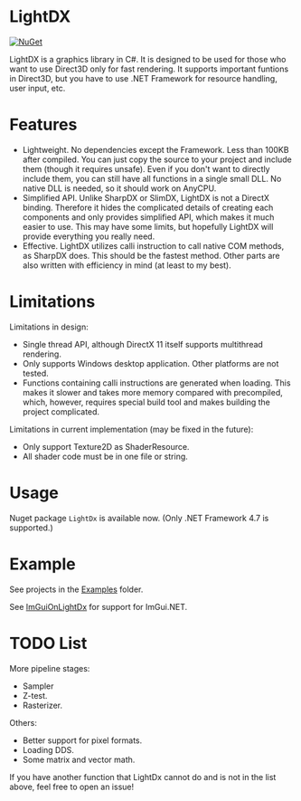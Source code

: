 # LightDX
[![NuGet](https://img.shields.io/nuget/v/LightDx.svg)](https://www.nuget.org/packages/LightDx/)

LightDX is a graphics library in C#. It is designed to be used for those who want
to use Direct3D only for fast rendering. It supports important funtions in
Direct3D, but you have to use .NET Framework for resource handling, user input, etc.


# Features
* Lightweight.
No dependencies except the Framework. Less than 100KB after compiled. You can just
copy the source to your project and include them (though it requires unsafe). Even
if you don't want to directly include them, you can still have all functions in a
single small DLL. No native DLL is needed, so it should work on AnyCPU.
* Simplified API.
Unlike SharpDX or SlimDX, LightDX is not a DirectX binding. Therefore it hides
the complicated details of creating each components and only provides simplified
API, which makes it much easier to use. This may have some limits, but hopefully 
LightDX will provide everything you really need.
* Effective. LightDX utilizes calli instruction to call native COM methods, as
SharpDX does. This should be the fastest method. Other parts are also written with
efficiency in mind (at least to my best).

# Limitations
Limitations in design:
* Single thread API, although DirectX 11 itself supports multithread rendering.
* Only supports Windows desktop application. Other platforms are not tested.
* Functions containing calli instructions are generated when loading. This makes it
slower and takes more memory compared with precompiled, which, however, requires
special build tool and makes building the project complicated.

Limitations in current implementation (may be fixed in the future):
* Only support Texture2D as ShaderResource.
* All shader code must be in one file or string.

# Usage
Nuget package ```LightDx``` is available now. (Only .NET Framework 4.7 is supported.)

# Example
See projects in the [Examples](Examples) folder. 

See [ImGuiOnLightDx](https://github.com/acaly/ImGuiOnLightDx) for support for ImGui.NET.

# TODO List
More pipeline stages:
* Sampler
* Z-test.
* Rasterizer.

Others:
* Better support for pixel formats.
* Loading DDS.
* Some matrix and vector math.

If you have another function that LightDx cannot do and is not in the list above, feel
free to open an issue!
